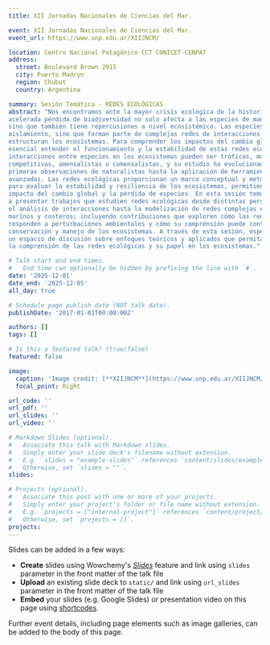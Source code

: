 ```yaml
---
title: XII Jornadas Nacionales de Ciencias del Mar.

event: XII Jornadas Nacionales de Ciencias del Mar.
event_url: https://www.unp.edu.ar/XIIJNCM/

location: Centro Nacional Patagónico CCT CONICET-CENPAT
address:
  street: Boulevard Brown 2915 
  city: Puerto Madryn
  region: Chubut
  country: Argentina

summary: Sesión Temática - REDES ECOLÓGICAS
abstract: "Nos encontramos ante la mayor crisis ecológica de la historia de la humanidad. La
acelerada pérdida de biodiversidad no solo afecta a las especies de manera individual,
sino que también tiene repercusiones a nivel ecosistémico. Las especies no existen en
aislamiento, sino que forman parte de complejas redes de interacciones que
estructuran los ecosistemas. Para comprender los impactos del cambio global es
esencial entender el funcionamiento y la estabilidad de estas redes ecológicas. Las
interacciones entre especies en los ecosistemas pueden ser tróficas, mutualistas,
competitivas, amensalistas o comensalistas, y su estudio ha evolucionado desde las
primeras observaciones de naturalistas hasta la aplicación de herramientas analíticas
avanzadas. Las redes ecológicas proporcionan un marco conceptual y metodológico
para evaluar la estabilidad y resiliencia de los ecosistemas, permitiendo abordar el
impacto del cambio global y la pérdida de especies. En esta sesión temática, invitamos
a presentar trabajos que estudien redes ecológicas desde distintas perspectivas: desde
el análisis de interacciones hasta la modelización de redes complejas en ecosistemas
marinos y costeros; incluyendo contribuciones que exploren cómo las redes ecológicas
responden a perturbaciones ambientales y cómo su comprensión puede contribuir a la
conservación y manejo de los ecosistemas. A través de esta sesión, esperamos generar
un espacio de discusión sobre enfoques teóricos y aplicados que permitan avanzar en
la comprensión de las redes ecológicas y su papel en los ecosistemas."

# Talk start and end times.
#   End time can optionally be hidden by prefixing the line with `#`.
date: '2025-12-01'
date_end: '2025-12-05'
all_day: true

# Schedule page publish date (NOT talk date).
publishDate: '2017-01-01T00:00:00Z'

authors: []
tags: []

# Is this a featured talk? (true/false)
featured: false

image:
  caption: 'Image credit: [**XIIJNCM**](https://www.unp.edu.ar/XIIJNCM/)'
  focal_point: Right

url_code: ''
url_pdf: ''
url_slides: ''
url_video: ''

# Markdown Slides (optional).
#   Associate this talk with Markdown slides.
#   Simply enter your slide deck's filename without extension.
#   E.g. `slides = "example-slides"` references `content/slides/example-slides.md`.
#   Otherwise, set `slides = ""`.
slides:

# Projects (optional).
#   Associate this post with one or more of your projects.
#   Simply enter your project's folder or file name without extension.
#   E.g. `projects = ["internal-project"]` references `content/project/deep-learning/index.md`.
#   Otherwise, set `projects = []`.
projects:
---
```


Slides can be added in a few ways:

- **Create** slides using Wowchemy's [_Slides_](https://docs.hugoblox.com/managing-content/#create-slides) feature and link using `slides` parameter in the front matter of the talk file
- **Upload** an existing slide deck to `static/` and link using `url_slides` parameter in the front matter of the talk file
- **Embed** your slides (e.g. Google Slides) or presentation video on this page using [shortcodes](https://docs.hugoblox.com/writing-markdown-latex/).

Further event details, including page elements such as image galleries, can be added to the body of this page.
